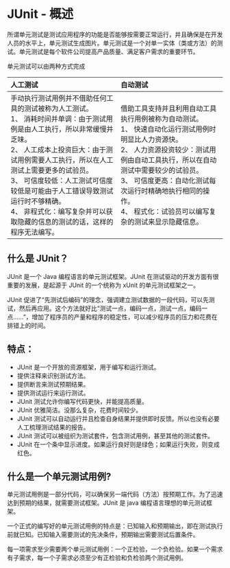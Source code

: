 # JUnit - 概述

所谓单元测试是测试应用程序的功能是否能够按需要正常运行，并且确保是在开发人员的水平上，单元测试生成图片。单元测试是一个对单一实体（类或方法）的测试。单元测试是每个软件公司提高产品质量、满足客户需求的重要环节。

单元测试可以由两种方式完成

|人工测试|自动测试|
|:--------|:-------|
|手动执行测试用例并不借助任何工具的测试被称为人工测试。</br>  1、 消耗时间并单调：由于测试用例是由人工执行，所以非常缓慢并乏味。</br> 2、 人工成本上投资巨大：由于测试用例需要人工执行，所以在人工测试上需要更多的试验员。</br> 3、 可信度较低：人工测试可信度较低是可能由于人工错误导致测试运行时不够精确。</br> 4、 非程式化：编写复杂并可以获取隐藏的信息的测试的话，这样的程序无法编写。|借助工具支持并且利用自动工具执行用例被称为自动测试。</br>1、 快速自动化运行测试用例时明显比人力资源快。 </br> 2、 人力资源投资较少：测试用例由自动工具执行，所以在自动测试中需要较少的试验员。</br> 3、 可信度更高：自动化测试每次运行时精确地执行相同的操作。</br>4、 程式化：试验员可以编写复杂的测试来显示隐藏信息。|

## 什么是 JUnit？

JUnit 是一个 Java 编程语言的单元测试框架。JUnit 在测试驱动的开发方面有很重要的发展，是起源于 JUnit 的一个统称为 xUnit 的单元测试框架之一。

JUnit 促进了“先测试后编码”的理念，强调建立测试数据的一段代码，可以先测试，然后再应用。这个方法就好比“测试一点，编码一点，测试一点，编码一点……”，增加了程序员的产量和程序的稳定性，可以减少程序员的压力和花费在排错上的时间。

## 特点：

- JUnit 是一个开放的资源框架，用于编写和运行测试。  
- 提供注释来识别测试方法。  
- 提供断言来测试预期结果。  
- 提供测试运行来运行测试。  
- JUnit 测试允许你编写代码更快，并能提高质量。  
- JUnit 优雅简洁。没那么复杂，花费时间较少。
- JUnit 测试可以自动运行并且检查自身结果并提供即时反馈。所以也没有必要人工梳理测试结果的报告。
- JUnit 测试可以被组织为测试套件，包含测试用例，甚至其他的测试套件。
- JUnit 在一个条中显示进度。如果运行良好则是绿色；如果运行失败，则变成红色。

## 什么是一个单元测试用例?

单元测试用例是一部分代码，可以确保另一端代码（方法）按预期工作。为了迅速达到预期的结果，就需要测试框架。JUnit 是 java 编程语言理想的单元测试框架。

一个正式的编写好的单元测试用例的特点是：已知输入和预期输出，即在测试执行前就已知。已知输入需要测试的先决条件，预期输出需要测试后置条件。

每一项需求至少需要两个单元测试用例：一个正检验，一个负检验。如果一个需求有子需求，每一个子需求必须至少有正检验和负检验两个测试用例。




